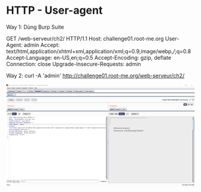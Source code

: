 # HTTP - User-agent

Way 1: Dùng Burp Suite

GET /web-serveur/ch2/ HTTP/1.1
Host: challenge01.root-me.org
User-Agent: admin 
Accept: text/html,application/xhtml+xml,application/xml;q=0.9,image/webp,*/*;q=0.8
Accept-Language: en-US,en;q=0.5
Accept-Encoding: gzip, deflate
Connection: close
Upgrade-Insecure-Requests: admin

Way 2: curl -A 'admin' http://challenge01.root-me.org/web-serveur/ch2/


![img1](Img_1.png)
